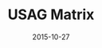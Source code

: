 ---
layout: site
title: "USAG Matrix"
date: 2015-10-27
categories: [community]
version: 1.4.14
major: 1
minor: 4
patch: 14
slug: usag-matrix
link: http://www.matrix.usag.it/
submitter: lpolepeddi
permalink: /sites/:slug
---
